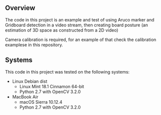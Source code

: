 ## Overview

The code in this project is an example and test of using Aruco marker and Gridboard detection in a video stream, then creating board posture (an estimation of 3D space as constructed from a 2D video)

Camera calibration is required, for an example of that check the calibration examplese in this repository.

## Systems

This code in this project was tested on the following systems:
 - Linux Debian dist
   - Linux Mint 18.1 Cinnamon 64-bit
   - Python 2.7 with OpenCV 3.2.0
 - MacBook Air
   - macOS Sierra 10.12.4
   - Python 2.7 with OpenCV 3.2.0
 
